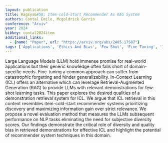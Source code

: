 ```yaml
---
layout: publication
title: Ragsys&#58; Item-cold-start Recommender As RAG System
authors: Contal Emile, Mcgoldrick Garrin
conference: "Arxiv"
year: 2024
bibkey: contal2024item
additional_links:
  - {name: "Paper", url: "https://arxiv.org/abs/2405.17587"}
tags: ['Applications', 'Ethics And Bias', 'Few Shot', 'Fine Tuning', 'In Context Learning', 'Pretraining Methods', 'Prompting', 'RAG', 'Reinforcement Learning', 'Training Techniques']
---
```

Large Language Models (LLM) hold immense promise for real-world applications but their generic knowledge often falls short of domain-specific needs. Fine-tuning a common approach can suffer from catastrophic forgetting and hinder generalizability. In-Context Learning (ICL) offers an alternative which can leverage Retrieval-Augmented Generation (RAG) to provide LLMs with relevant demonstrations for few-shot learning tasks. This paper explores the desired qualities of a demonstration retrieval system for ICL. We argue that ICL retrieval in this context resembles item-cold-start recommender systems prioritizing discovery and maximizing information gain over strict relevance. We propose a novel evaluation method that measures the LLMs subsequent performance on NLP tasks eliminating the need for subjective diversity scores. Our findings demonstrate the critical role of diversity and quality bias in retrieved demonstrations for effective ICL and highlight the potential of recommender system techniques in this domain.
